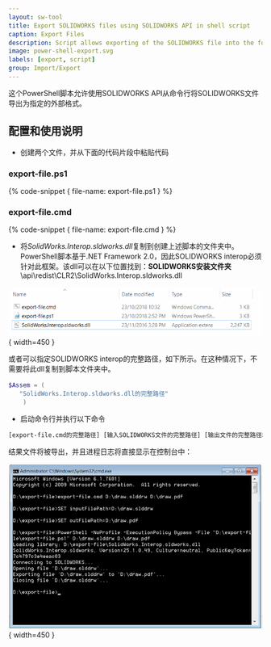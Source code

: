 ```yaml
---
layout: sw-tool
title: Export SOLIDWORKS files using SOLIDWORKS API in shell script
caption: Export Files
description: Script allows exporting of the SOLIDWORKS file into the foreign format using command line
image: power-shell-export.svg
labels: [export, script]
group: Import/Export
---
```

这个PowerShell脚本允许使用SOLIDWORKS API从命令行将SOLIDWORKS文件导出为指定的外部格式。

## 配置和使用说明

* 创建两个文件，并从下面的代码片段中粘贴代码

### export-file.ps1
{% code-snippet { file-name: export-file.ps1 } %}

### export-file.cmd
{% code-snippet { file-name: export-file.cmd } %}

* 将*SolidWorks.Interop.sldworks.dll*复制到创建上述脚本的文件夹中。PowerShell脚本基于.NET Framework 2.0，因此SOLIDWORKS interop必须针对此框架。该dll可以在以下位置找到：**SOLIDWORKS安装文件夹**\api\redist\CLR2\SolidWorks.Interop.sldworks.dll

![文件夹中的脚本数据文件](script-folder.png){ width=450 }

或者可以指定SOLIDWORKS interop的完整路径，如下所示。在这种情况下，不需要将此dll复制到脚本文件夹中。

~~~ ps1
$Assem = ( 
   "SolidWorks.Interop.sldworks.dll的完整路径"
    ) 
~~~

* 启动命令行并执行以下命令

~~~ bat
[export-file.cmd的完整路径] [输入SOLIDWORKS文件的完整路径] [输出文件的完整路径和扩展名]
~~~

结果文件将被导出，并且进程日志将直接显示在控制台中：

![在控制台中报告导出进度和结果的消息](export-file-result-console.png){ width=450 }